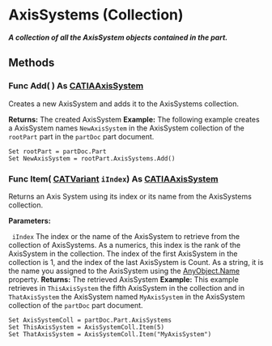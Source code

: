 # AxisSystems (Collection)

**_A collection of all the AxisSystem objects contained in the part._**

## Methods

### Func **Add**( ) As [CATIAAxisSystem](../MecModInterfaces/interface_AxisSystem_22406.md)

Creates a new AxisSystem and adds it to the AxisSystems collection.

**Returns:**      The created AxisSystem  **Example:**      The following example creates a AxisSystem names `NewAxisSystem` in the AxisSystem collection of the `rootPart` part in the `partDoc` part document.

```VBScript
Set rootPart = partDoc.Part
Set NewAxisSystem = rootPart.AxisSystems.Add()

```

### Func **Item**( [CATVariant](../System/typedef_CATVariant_20656.md)  `iIndex`) As [CATIAAxisSystem](../MecModInterfaces/interface_AxisSystem_22406.md)

Returns an Axis System using its index or its name from the AxisSystems collection.

**Parameters:**

` iIndex`      The index or the name of the AxisSystem to retrieve from the collection of AxisSystems. As a numerics, this index is the rank of the AxisSystem in the collection. The index of the first AxisSystem in the collection is 1, and the index of the last AxisSystem is Count. As a string, it is the name you assigned to the AxisSystem using the
[AnyObject.Name](../System/interface_AnyObject_17321.htm#Name) property.  **Returns:**      The retrieved AxisSystem **Example:**      This example retrieves in `ThisAxisSystem` the fifth AxisSystem in the collection and in `ThatAxisSystem` the AxisSystem named `MyAxisSystem` in the AxisSystem collection of the `partDoc` part document.

```VBScript
Set AxisSystemColl = partDoc.Part.AxisSystems
Set ThisAxisSystem = AxisSystemColl.Item(5)
Set ThatAxisSystem = AxisSystemColl.Item("MyAxisSystem")

```